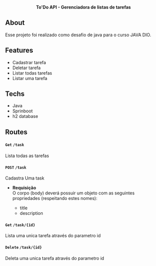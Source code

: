 <p align="center"><b>To'Do API - Gerenciadora de listas de tarefas</b></p>


## About

Esse projeto foi realizado como desafio de java para o curso JAVA DIO.


## Features

- Cadastrar tarefa
- Deletar tarefa
- Listar todas tarefas
- Listar uma tarefa

## Techs

- Java
- Sprinboot
- h2 database


## Routes

#### `Get` `/task`

Lista todas as tarefas


#### `POST` `/task`

Cadastra Uma task

- **Requisição**  
  O corpo (body) deverá possuir um objeto com as seguintes propriedades (respeitando estes nomes):

  - title
  - description
 

#### `Get` `/task/{id}`

Lista uma unica tarefa através do parametro id

#### `Delete` `/task/{id}`

Deleta uma unica tarefa através do parametro id
